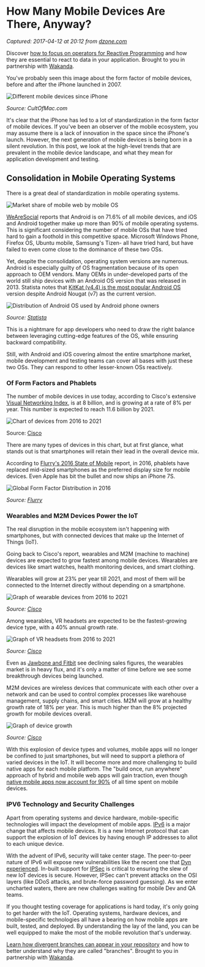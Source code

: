 # How Many Mobile Devices Are There, Anyway?

_Captured: 2017-04-12 at 20:12 from [dzone.com](https://dzone.com/articles/how-many-mobile-devices-are-there-anyway?edition=290884&utm_source=Daily%20Digest&utm_medium=email&utm_campaign=dd%202017-04-12)_

Discover [how to focus on operators for Reactive Programming](https://dzone.com/go?i=190139&u=https%3A%2F%2Fblog.wakanda.io%2Freactive-programming-operators%2F%3Futm_source%3Ddzone%26utm_campaign%3Dblog-article%26utm_medium%3Dreferral) and how they are essential to react to data in your application. Brought to you in partnership with [Wakanda](https://dzone.com/go?i=190139&u=https%3A%2F%2Fwww.wakanda.io%2F).

You've probably seen this image about the form factor of mobile devices, before and after the iPhone launched in 2007.

![Different mobile devices since iPhone](https://az184419.vo.msecnd.net/sauce-labs/blog-images/devices_00.png)

_Source: CultOfMac.com_

It's clear that the iPhone has led to a lot of standardization in the form factor of mobile devices. If you've been an observer of the mobile ecosystem, you may assume there is a lack of innovation in the space since the iPhone's launch. However, the next generation of mobile devices is being born in a silent revolution. In this post, we look at the high-level trends that are prevalent in the mobile device landscape, and what they mean for application development and testing.

## **Consolidation in Mobile Operating Systems**

There is a great deal of standardization in mobile operating systems.

![Market share of mobile web by mobile OS](https://az184419.vo.msecnd.net/sauce-labs/blog-images/devices_03.png)

[WeAreSocial](http://wearesocial.com/uk/blog/2017/01/digital-in-2017-global-overview) reports that Android is on 71.6% of all mobile devices, and iOS and Android together make up more than 90% of mobile operating systems. This is significant considering the number of mobile OSs that have tried hard to gain a foothold in this competitive space. Microsoft Windows Phone, Firefox OS, Ubuntu mobile, Samsung's Tizen- all have tried hard, but have failed to even come close to the dominance of these two OSs.

Yet, despite the consolidation, operating system versions are numerous. Android is especially guilty of OS fragmentation because of its open approach to OEM vendors. Many OEMs in under-developed parts of the world still ship devices with an Android OS version that was released in 2013. Statista notes that [KitKat (v4.4) is the most popular Android OS](https://www.statista.com/statistics/271774/share-of-android-platforms-on-mobile-devices-with-android-os/) version despite Android Nougat (v7) as the current version.

![Distribution of Android OS used by Android phone owners](https://az184419.vo.msecnd.net/sauce-labs/blog-images/devices_04.png)

_Source: [Statista](https://www.statista.com/statistics/271774/share-of-android-platforms-on-mobile-devices-with-android-os/)_

This is a nightmare for app developers who need to draw the right balance between leveraging cutting-edge features of the OS, while ensuring backward compatibility.

Still, with Android and iOS covering almost the entire smartphone market, mobile development and testing teams can cover all bases with just these two OSs. They can respond to other lesser-known OSs reactively.

### **Of Form Factors and Phablets**

The number of mobile devices in use today, according to Cisco's extensive [Visual Networking Index](http://www.cisco.com/c/en/us/solutions/collateral/service-provider/visual-networking-index-vni/mobile-white-paper-c11-520862.html), is at 8 billion, and is growing at a rate of 8% per year. This number is expected to reach 11.6 billion by 2021.

![Chart of devices from 2016 to 2021](https://az184419.vo.msecnd.net/sauce-labs/blog-images/devices_07.png)

Source: [Cisco](http://www.cisco.com/c/en/us/solutions/collateral/service-provider/visual-networking-index-vni/mobile-white-paper-c11-520862.html)

There are many types of devices in this chart, but at first glance, what stands out is that smartphones will retain their lead in the overall device mix.

According to [Flurry's 2016 State of Mobile](http://www.mxmindia.com/2017/01/yahoos-flurry-analytics-announces-2016-state-of-mobile-report/) report, in 2016, phablets have replaced mid-sized smartphones as the preferred display size for mobile devices. Even Apple has bit the bullet and now ships an iPhone 7S.

![Global Form Factor Distribution in 2016](https://az184419.vo.msecnd.net/sauce-labs/blog-images/devices_09.png)

_Source: [Flurry](http://www.mxmindia.com/2017/01/yahoos-flurry-analytics-announces-2016-state-of-mobile-report/)_

### **Wearables and M2M Devices Power the IoT**

The real disruption in the mobile ecosystem isn't happening with smartphones, but with connected devices that make up the Internet of Things (IoT).

Going back to Cisco's report, wearables and M2M (machine to machine) devices are expected to grow fastest among mobile devices. Wearables are devices like smart watches, health monitoring devices, and smart clothing.

Wearables will grow at 23% per year till 2021, and most of them will be connected to the Internet directly without depending on a smartphone.

![Graph of wearable devices from 2016 to 2021](https://az184419.vo.msecnd.net/sauce-labs/blog-images/devices_06.png)

_Source: [Cisco](http://www.cisco.com/c/en/us/solutions/collateral/service-provider/visual-networking-index-vni/mobile-white-paper-c11-520862.html)_

Among wearables, VR headsets are expected to be the fastest-growing device type, with a 40% annual growth rate.

![Graph of VR headsets from 2016 to 2021](https://az184419.vo.msecnd.net/sauce-labs/blog-images/devices_05.png)

_Source: [Cisco](http://www.cisco.com/c/en/us/solutions/collateral/service-provider/visual-networking-index-vni/mobile-white-paper-c11-520862.html)_

Even as [Jawbone and Fitbit](http://gizmodo.com/the-fitness-tracker-fad-appears-to-be-dying-1788536125) see declining sales figures, the wearables market is in heavy flux, and it's only a matter of time before we see some breakthrough devices being launched.

M2M devices are wireless devices that communicate with each other over a network and can be used to control complex processes like warehouse management, supply chains, and smart cities. M2M will grow at a healthy growth rate of 18% per year. This is much higher than the 8% projected growth for mobile devices overall.

![Graph of device growth](https://az184419.vo.msecnd.net/sauce-labs/blog-images/devices_08.png)

_Source: [Cisco](http://www.cisco.com/c/en/us/solutions/collateral/service-provider/visual-networking-index-vni/mobile-white-paper-c11-520862.html)_

With this explosion of device types and volumes, mobile apps will no longer be confined to just smartphones, but will need to support a plethora of varied devices in the IoT. It will become more and more challenging to build native apps for each mobile platform. The "build once, run anywhere" approach of hybrid and mobile web apps will gain traction, even though [native mobile apps now account for 90%](http://flurrymobile.tumblr.com/post/127638842745/seven-years-into-the-mobile-revolution-content-is) of all time spent on mobile devices.

### **IPV6 Technology and Security Challenges**

Apart from operating systems and device hardware, mobile-specific technologies will impact the development of mobile apps. [IPv6](https://en.wikipedia.org/wiki/IPv6) is a major change that affects mobile devices. It is a new Internet protocol that can support the explosion of IoT devices by having enough IP addresses to allot to each unique device.

With the advent of IPv6, security will take center stage. The peer-to-peer nature of IPv6 will expose new vulnerabilities like the recent one that [Dyn experienced](https://www.wired.com/2016/10/internet-outage-ddos-dns-dyn/). In-built support for [IPSec](https://en.wikipedia.org/wiki/IPsec) is critical to ensuring the slew of new IoT devices is secure. However, IPSec can't prevent attacks on the OSI layers (like DDoS attacks, and brute-force password guessing). As we enter uncharted waters, there are new challenges waiting for mobile Dev and QA teams.

If you thought testing coverage for applications is hard today, it's only going to get harder with the IoT. Operating systems, hardware devices, and mobile-specific technologies all have a bearing on how mobile apps are built, tested, and deployed. By understanding the lay of the land, you can be well equipped to make the most of the mobile revolution that's underway.

[Learn how divergent branches can appear in your repository](https://dzone.com/go?i=190140&u=https%3A%2F%2Fblog.wakanda.io%2Fanimated-git-4-understand-divergent-branches-appear-fetching-remote-repository%2F%3Futm_source%3Ddzone%26utm_campaign%3Dblog-article%26utm_medium%3Dreferral) and how to better understand why they are called "branches". Brought to you in partnership with [Wakanda](https://dzone.com/go?i=190140&u=https%3A%2F%2Fwww.wakanda.io%2F).
